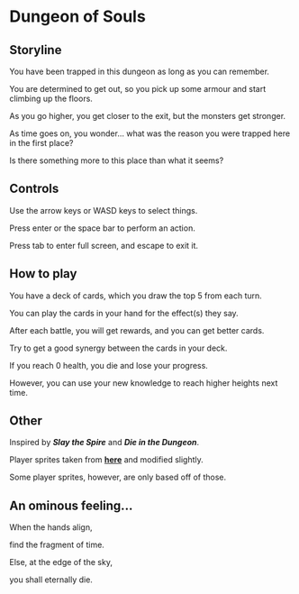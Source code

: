 # Dungeon of Souls

## Storyline

You have been trapped in this dungeon as long as you can remember.

You are determined to get out, so you pick up some armour and start climbing up the floors.

As you go higher, you get closer to the exit, but the monsters get stronger.

As time goes on, you wonder... what was the reason you were trapped here in the first place?

Is there something more to this place than what it seems?

## Controls

Use the arrow keys or WASD keys to select things.

Press enter or the space bar to perform an action.

Press tab to enter full screen, and escape to exit it.

## How to play

You have a deck of cards, which you draw the top 5 from each turn.

You can play the cards in your hand for the effect(s) they say.

After each battle, you will get rewards, and you can get better cards.

Try to get a good synergy between the cards in your deck.

If you reach 0 health, you die and lose your progress.

However, you can use your new knowledge to reach higher heights next time.

## Other

Inspired by ***Slay the Spire*** and ***Die in the Dungeon***.

Player sprites taken from [**here**](https://aamatniekss.itch.io/fantasy-knight-free-pixelart-animated-character) and modified slightly.

Some player sprites, however, are only based off of those.

## An ominous feeling...

When the hands align,

find the fragment of time.

Else, at the edge of the sky,

you shall eternally die.
